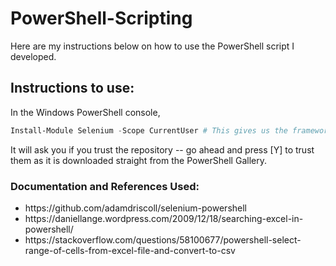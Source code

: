 # PowerShell-Scripting
Here are my instructions below on how to use the PowerShell script I developed.

## Instructions to use:
In the Windows PowerShell console, 
```powershell
Install-Module Selenium -Scope CurrentUser # This gives us the framework that allows us to manipulate the web browser.
```
It will ask you if you trust the repository -- go ahead and press [Y] to trust them as it is downloaded straight from the PowerShell Gallery.

### Documentation and References Used:
<ul>
  <li> https://github.com/adamdriscoll/selenium-powershell
  <li> https://daniellange.wordpress.com/2009/12/18/searching-excel-in-powershell/
  <li> https://stackoverflow.com/questions/58100677/powershell-select-range-of-cells-from-excel-file-and-convert-to-csv
</ul>
